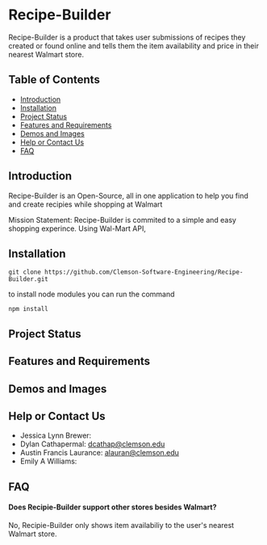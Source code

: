 # Recipe-Builder
Recipe-Builder is a product that takes user submissions of recipes they created or found online and tells them the item availability and price in their nearest Walmart store.

## Table of Contents
* [Introduction](#introduction)
* [Installation](#installation)
* [Project Status](#project-status)
* [Features and Requirements](#features-and-requirements)
* [Demos and Images](#demos-and-images)
* [Help or Contact Us](#help-or-contact-us)
* [FAQ](#faq)

## Introduction

  Recipe-Builder is an Open-Source, all in one application to help you find and create recipies while shopping at Walmart
  
  Mission Statement: Recipe-Builder is commited to a simple and easy shopping experince. Using Wal-Mart API, 

## Installation

```
git clone https://github.com/Clemson-Software-Engineering/Recipe-Builder.git
```
to install node modules you can run the command
```
npm install
```

## Project Status

## Features and Requirements

## Demos and Images

## Help or Contact Us

* Jessica Lynn Brewer:  
* Dylan Cathapermal: dcathap@clemson.edu  
* Austin Francis Laurance: alauran@clemson.edu
* Emily A Williams:  

## FAQ

#### Does Recipie-Builder support other stores besides Walmart?
No, Recipie-Builder only shows item availabiliy to the user's nearest Walmart store.
